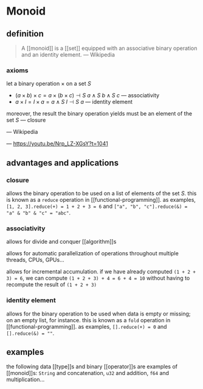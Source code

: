 # Monoid

## definition

> A [[monoid]] is a [[set]] equipped with an associative binary operation and an identity element. &mdash; Wikipedia

### axioms

let a binary operation $\times$ on a set $S$

- $(a \times b) \times c = a \times (b \times c) \dashv S\ a \land S\ b \land S\ c$ &mdash; associativity
- $a \times I = I \times a = a \land S\ I \dashv S\ a$ &mdash; identity element

moreover, the result the binary operation yields must be an element of the set $S$ &mdash; closure

&mdash; Wikipedia

&mdash; <https://youtu.be/Nrp_LZ-XGsY?t=1041>

## advantages and applications

### closure

allows the binary operation to be used on a list of elements of the set $S$. this is known as a `reduce` operation in [[functional-programming]]. as examples, `[1, 2, 3].reduce(+) = 1 + 2 + 3 = 6` and `["a", "b", "c"].reduce(&) = "a" & "b" & "c" = "abc"`.

### associativity

allows for divide and conquer [[algorithm]]s

allows for automatic parallelization of operations throughout multiple threads, CPUs, GPUs...

allows for incremental accumulation. if we have already computed `(1 + 2 + 3) = 6`, we can compute `(1 + 2 + 3) + 4 = 6 + 4 = 10` without having to recompute the result of `(1 + 2 + 3)`

### identity element

allows for the binary operation to be used when data is empty or missing; on an empty list, for instance. this is known as a `fold` operation in [[functional-programming]]. as examples, `[].reduce(+) = 0` and `[].reduce(&) = ""`.

## examples

the following data [[type]]s and binary [[operator]]s are examples of [[monoid]]s: `String` and concatenation, `u32` and addition, `f64` and multiplication...
